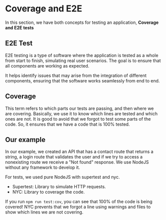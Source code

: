 # Coverage and E2E
In this section, we have both concepts for testing an application, **Coverage and E2E tests**

## E2E Test
E2E testing is a type of software where the application is tested as a whole from start to finish, simulating real user scenarios. The goal is to ensure that all components are working as expected.

It helps identify issues that may arise from the integration of different components, ensuring that the software works seamlessly from end to end.

## Coverage
This term refers to which parts our tests are passing, and then where we are covering. Basically, we use it to know which lines are tested and which ones are not. It is good to avoid that we forgot to test some parts of the code. So, it ensures that we have a code that is 100% tested.

## Our example
In our example, we created an API that has a contact route that returns a string, a login route that validates the user and if we try to access a nonexisting route we receive a "Not found" response. We use NodeJS without any framework to develop it.

For tests, we used pure NodeJS with supertest and nyc.
- Supertest: Library to simulate HTTP requests.
- NYC: Library to coverage the code.

If you run `npm run test:cov`, you can see that 100% of the code is being covered! NYC prevents that we forgot a line using warnings and files to show which lines we are not covering. 